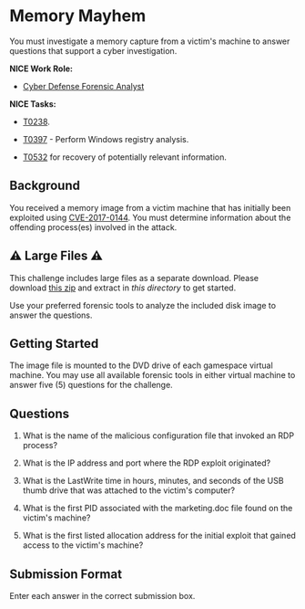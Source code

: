 # Memory Mayhem

You must investigate a memory capture from a victim's machine to answer questions that support a cyber investigation.


**NICE Work Role:**

- [Cyber Defense Forensic Analyst](https://niccs.cisa.gov/workforce-development/nice-framework)


**NICE Tasks:**

- [T0238](https://niccs.cisa.gov/workforce-development/nice-framework).

- [T0397](https://niccs.cisa.gov/workforce-development/nice-framework) - Perform Windows registry analysis.

- [T0532](https://niccs.cisa.gov/workforce-development/nice-framework) for recovery of potentially relevant information.


## Background

You received a memory image from a victim machine that has initially been exploited using [CVE-2017-0144](https://nvd.nist.gov/vuln/detail/CVE-2017-0144). You must determine information about the offending process(es) involved in the attack.

## ⚠️ Large Files ⚠️
This challenge includes large files as a separate download. Please download
[this zip](https://presidentscup.cisa.gov/files/pc2/individual-a-round1-memory-mayhem-largefiles.zip)
and extract in _this directory_ to get started.

Use your preferred forensic tools to analyze the included disk image to answer the questions.

## Getting Started

The image file is mounted to the DVD drive of each gamespace virtual machine. You may use all available forensic tools in either virtual machine to answer five (5) questions for the challenge.


## Questions

1. What is the name of the malicious configuration file that invoked an RDP process?

2. What is the IP address and port where the RDP exploit originated?

3. What is the LastWrite time in hours, minutes, and seconds of the USB thumb drive that was attached to the victim's computer?

4. What is the first PID associated with the marketing.doc file found on the victim's machine?

5. What is the first listed allocation address for the initial exploit that gained access to the victim's machine?


## Submission Format

Enter each answer in the correct submission box.
